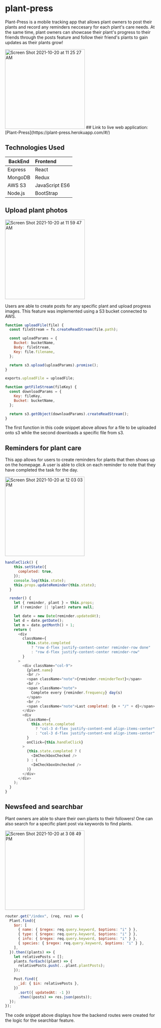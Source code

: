 # plant-press

Plant-Press is a mobile tracking app that allows plant owners to post their plants and record any reminders neccesary for each plant's care needs. At the same time, plant owners can showcase their plant's progress to their friends through the posts feature and follow their friend's plants to gain updates as their plants grow!

<img width="263" alt="Screen Shot 2021-10-20 at 11 25 27 AM" src="https://user-images.githubusercontent.com/76461881/138150023-dfb66214-83af-4300-a4f6-866cf8f74c04.png">
## Link to live web application: [Plant-Press](https://plant-press.herokuapp.com/#/)

## Technologies Used

BackEnd | Frontend
---|:--
Express | React
MongoDB | Redux
AWS S3 | JavaScript ES6
Node.js | BootStrap

## Upload plant photos

<img width="263" alt="Screen Shot 2021-10-20 at 11 59 47 AM" src="https://user-images.githubusercontent.com/76461881/138155119-37c5bb43-7cc2-46ac-bc01-364638bdd779.png">

Users are able to create posts for any specific plant and upload progress images. This feature was implemented using a S3 bucket connected to AWS.
```javascript
function uploadFile(file) {
  const fileStream = fs.createReadStream(file.path);

  const uploadParams = {
    Bucket: bucketName,
    Body: fileStream,
    Key: file.filename,
  };

  return s3.upload(uploadParams).promise();
}

exports.uploadFile = uploadFile;

function getFileStream(fileKey) {
  const downloadParams = {
    Key: fileKey,
    Bucket: bucketName,
  };

  return s3.getObject(downloadParams).createReadStream();
}
```
The first function in this code snippet above allows for a file to be uploaded onto s3 while the second downloads a specific file from s3.

## Reminders for plant care

This app allows for users to create reminders for plants that then shows up on the homepage. A user is able to click on each reminder to note that they have completed the task for the day. 

<img width="262" alt="Screen Shot 2021-10-20 at 12 03 03 PM" src="https://user-images.githubusercontent.com/76461881/138155559-575422b6-1855-4207-9fca-1440156edb64.png">

```javascript
handleClick() {
    this.setState({
      completed: true,
    });
    console.log(this.state);
    this.props.updateReminder(this.state);
  }

  render() {
    let { reminder, plant } = this.props;
    if (!reminder || !plant) return null;

    let date = new Date(reminder.updatedAt);
    let d = date.getDate();
    let m = date.getMonth() + 1;
    return (
      <div
        className={
          this.state.completed
            ? "row d-flex justify-content-center reminder-row done"
            : "row d-flex justify-content-center reminder-row"
        }
      >
        <div className="col-9">
          {plant.name}
          <br />
          <span className="note">{reminder.reminderText}</span>
          <br />
          <span className="note">
            Complete every {reminder.frequency} day(s)
          </span>
          <br />
          <span className="note">Last completed: {m + "/" + d}</span>
        </div>
        <div
          className={
            this.state.completed
              ? "col-3 d-flex justify-content-end align-items-center"
              : "col-3 d-flex justify-content-end align-items-center"
          }
          onClick={this.handleClick}
        >
          {this.state.completed ? (
            <ImCheckboxChecked />
          ) : (
            <ImCheckboxUnchecked />
          )}
        </div>
      </div>
    );
  }
}
```
## Newsfeed and searchbar

Plant owners are able to share their own plants to their followers! One can also search for a specific plant post via keywords to find plants. 

<img width="262" alt="Screen Shot 2021-10-20 at 3 08 49 PM" src="https://user-images.githubusercontent.com/76461881/138179424-7a70d73d-bc49-43aa-a148-81d6621ed62f.png">

```javascript
router.get("/index", (req, res) => {
  Plant.find({
    $or: [
      { name: { $regex: req.query.keyword, $options: "i" } },
      { type: { $regex: req.query.keyword, $options: "i" } },
      { info: { $regex: req.query.keyword, $options: "i" } },
      { species: { $regex: req.query.keyword, $options: "i" } },
    ],
  }).then((plants) => {
    let relativePosts = [];
    plants.forEach((plant) => {
      relativePosts.push(...plant.plantPosts);
    });

    Post.find({
      _id: { $in: relativePosts },
    })
      .sort({ updatedAt: -1 })
      .then((posts) => res.json(posts));
  });
});
```
The code snippet above displays how the backend routes were created for the logic for the searchbar feature. 


